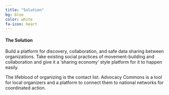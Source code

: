 ```yaml
---
title: "Solution"
bg: blue
color: white
fa-icon: heart
---
```


#### The Solution
Build a platform for discovery, collaboration, and safe data sharing between organizations. Take existing social practices of movement-building and collaboration and give it a ‘sharing economy’ style platform for it to happen easily.

The lifeblood of organizing is the contact list. Advocacy Commons is a tool for local organizers and a platform to connect them to national networks for coordinated action.

